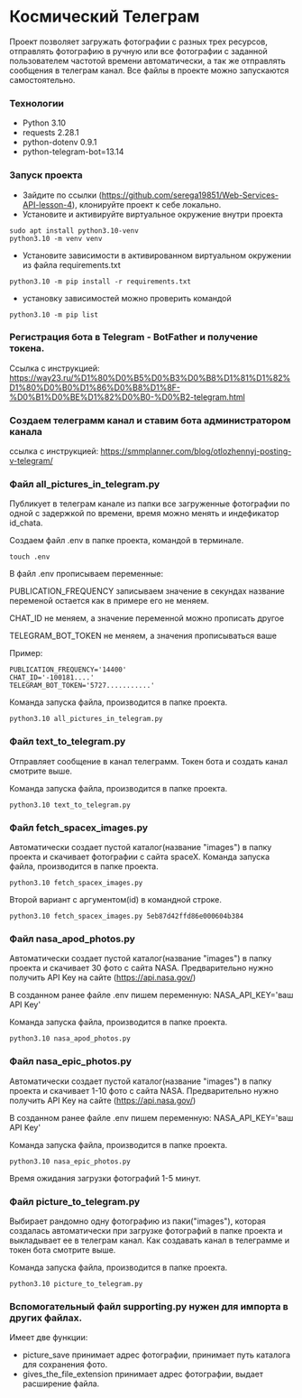# Космический Телеграм
Проект позволяет загружать фотографии с разных трех ресурсов,
отправлять фотографию в ручную или все фотографии с заданной 
пользователем частотой времени автоматически,
а так же отправлять сообщения в телеграм канал.
Все файлы в проекте можно запускаются самостоятельно.



### Технологии
- Python 3.10
- requests 2.28.1
- python-dotenv 0.9.1
- python-telegram-bot=13.14

### Запуск проекта
- Зайдите по ссылки (https://github.com/serega19851/Web-Services-API-lesson-4), клонируйте проект к себе локально.
- Установите и активируйте виртуальное окружение внутри проекта
```
sudo apt install python3.10-venv
python3.10 -m venv venv
```
- Установите зависимости в активированном виртуальном окружении из файла requirements.txt
```
python3.10 -m pip install -r requirements.txt
```
- установку зависимостей можно проверить командой 
```
python3.10 -m pip list
```
### Регистрация бота в Telegram - BotFather и получение токена.
Ссылка с инструкцией: 
https://way23.ru/%D1%80%D0%B5%D0%B3%D0%B8%D1%81%D1%82%D1%80%D0%B0%D1%86%D0%B8%D1%8F-%D0%B1%D0%BE%D1%82%D0%B0-%D0%B2-telegram.html

### Создаем телеграмм канал и ставим бота администратором канала
ссылка с инструкцией:
https://smmplanner.com/blog/otlozhennyj-posting-v-telegram/

### Фaйл all_pictures_in_telegram.py
Публикует в телеграм канале из папки все загруженные фотографии по одной 
с задержкой по времени, время можно менять и индефикатор id_chata.

Создаем файл .env в папке проекта, командой в терминале.
```
touch .env
```
В файл .env прописываем переменные:

PUBLICATION_FREQUENCY записываем значение в секундах  название переменой остается как в примере его не меняем.

CHAT_ID не меняем, а значение переменной можно прописать другое

TELEGRAM_BOT_TOKEN не меняем, а значения прописываться ваше 

Пример:
```
PUBLICATION_FREQUENCY='14400'
CHAT_ID='-100181....'
TELEGRAM_BOT_TOKEN='5727...........'
```
Команда запуска файла, производится в папке проекта.

```
python3.10 all_pictures_in_telegram.py 
```
### Файл text_to_telegram.py
Отправляет сообщение в канал телеграмм. Токен бота и создать канал смотрите выше.

Команда запуска файла, производится в папке проекта.

```
python3.10 text_to_telegram.py
```


### Файл fetch_spacex_images.py
Автоматически создает пустой каталог(название "images") в папку проекта и скачивает фотографии с сайта spaceX.
Команда запуска файла, производится в папке проекта.

```
python3.10 fetch_spacex_images.py 
```
Второй вариант с аргументом(id) в командной строке.
```
python3.10 fetch_spacex_images.py 5eb87d42ffd86e000604b384
```

### Файл nasa_apod_photos.py
Автоматически создает пустой каталог(название "images") в папку проекта и скачивает 30 фото с сайта NASA.
Предварительно нужно получить  API Key на сайте (https://api.nasa.gov/)

В созданном ранее файле .env пишем переменную:
NASA_API_KEY='ваш API Key'

Команда запуска файла, производится в папке проекта.
```
python3.10 nasa_apod_photos.py
```

### Файл nasa_epic_photos.py
Автоматически создает пустой каталог(название "images") в папку проекта и скачивает 1-10 фото с сайта NASA.
Предварительно нужно получить  API Key на сайте (https://api.nasa.gov/)

В созданном ранее файле .env пишем переменную:
NASA_API_KEY='ваш API Key'

Команда запуска файла, производится в папке проекта.
```
python3.10 nasa_epic_photos.py
```
Время ожидания загрузки фотографий 1-5 минут.

### Файл picture_to_telegram.py 
Выбирает рандомно одну фотографию из паки("images"), 
которая создалась автоматически при загрузке фотографий в папке проекта и выкладывает ее 
в телеграм канал. Как создавать канал в телеграмме и токен бота смотрите выше.

Команда запуска файла, производится в папке проекта.
```
python3.10 picture_to_telegram.py 
```

### Вспомогательный файл supporting.py нужен для импорта в других файлах.
Имеет две функции:
- picture_save принимает адрес фотографии, принимает путь каталога для сохранения фото.
- gives_the_file_extension принимает адрес фотографии, выдает расширение файла.

